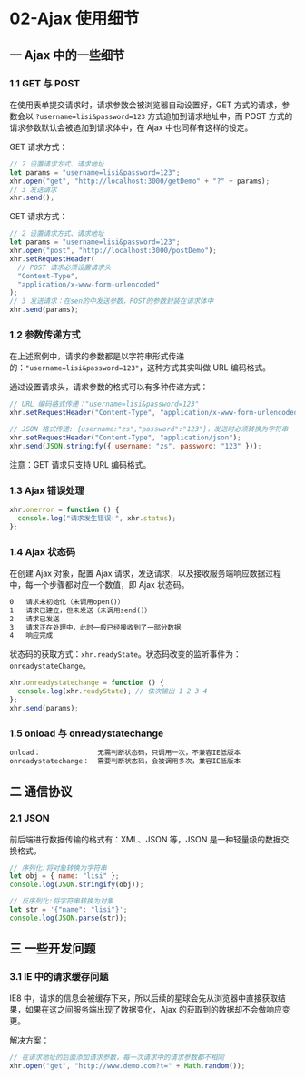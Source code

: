 # 02-Ajax 使用细节

## 一 Ajax 中的一些细节

### 1.1 GET 与 POST

在使用表单提交请求时，请求参数会被浏览器自动设置好，GET 方式的请求，参数会以 `?username=lisi&password=123` 方式追加到请求地址中，而 POST 方式的请求参数默认会被追加到请求体中，在 Ajax 中也同样有这样的设定。

GET 请求方式：

```js
// 2 设置请求方式、请求地址
let params = "username=lisi&password=123";
xhr.open("get", "http://localhost:3000/getDemo" + "?" + params);
// 3 发送请求
xhr.send();
```

GET 请求方式：

```js
// 2 设置请求方式、请求地址
let params = "username=lisi&password=123";
xhr.open("post", "http://localhost:3000/postDemo");
xhr.setRequestHeader(
  // POST 请求必须设置请求头
  "Content-Type",
  "application/x-www-form-urlencoded"
);
// 3 发送请求：在sen的中发送参数，POST的参数封装在请求体中
xhr.send(params);
```

### 1.2 参数传递方式

在上述案例中，请求的参数都是以字符串形式传递的：`"username=lisi&password=123"`，这种方式其实叫做 URL 编码格式。

通过设置请求头，请求参数的格式可以有多种传递方式：

```js
// URL 编码格式传递："username=lisi&password=123"
xhr.setRequestHeader("Content-Type", "application/x-www-form-urlencoded");

// JSON 格式传递: {username:"zs","password":"123"}，发送时必须转换为字符串
xhr.setRequestHeader("Content-Type", "application/json");
xhr.send(JSON.stringify({ username: "zs", password: "123" }));
```

注意：GET 请求只支持 URL 编码格式。

### 1.3 Ajax 错误处理

```js
xhr.onerror = function () {
  console.log("请求发生错误:", xhr.status);
};
```

### 1.4 Ajax 状态码

在创建 Ajax 对象，配置 Ajax 请求，发送请求，以及接收服务端响应数据过程中，每一个步骤都对应一个数值，即 Ajax 状态码。

```txt
0   请求未初始化（未调用open()）
1   请求已建立，但未发送（未调用send()）
2   请求已发送
3   请求正在处理中，此时一般已经接收到了一部分数据
4   响应完成
```

状态码的获取方式：`xhr.readyState`。状态码改变的监听事件为： `onreadystateChange`。

```js
xhr.onreadystatechange = function () {
  console.log(xhr.readyState); // 依次输出 1 2 3 4
};
xhr.send(params);
```

### 1.5 onload 与 onreadystatechange

```js
onload：              无需判断状态码，只调用一次，不兼容IE低版本
onreadystatechange：  需要判断状态码，会被调用多次，兼容IE低版本
```

## 二 通信协议

### 2.1 JSON

前后端进行数据传输的格式有：XML、JSON 等，JSON 是一种轻量级的数据交换格式。

```js
// 序列化:将对象转换为字符串
let obj = { name: "lisi" };
console.log(JSON.stringify(obj));

// 反序列化:将字符串转换为对象
let str = '{"name": "lisi"}';
console.log(JSON.parse(str));
```

## 三 一些开发问题

### 3.1 IE 中的请求缓存问题

IE8 中，请求的信息会被缓存下来，所以后续的星球会先从浏览器中直接获取结果，如果在这之间服务端出现了数据变化，Ajax 的获取到的数据却不会做响应变更。

解决方案：

```js
// 在请求地址的后面添加请求参数，每一次请求中的请求参数都不相同
xhr.open("get", "http://www.demo.com?t=" + Math.random());
```
